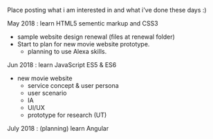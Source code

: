 Place posting what i am interested in and what i've done these days :)

May 2018 : learn HTML5 sementic markup and CSS3
- sample website design renewal (files at renewal folder)
- Start to plan for new movie website prototype.
  - planning to use Alexa skills.

Jun 2018 : learn JavaScript ES5 & ES6 
- new movie website
  - service concept & user persona
  - user scenario 
  - IA
  - UI/UX
  - prototype for research (UT)

July 2018 : (planning) learn Angular 
